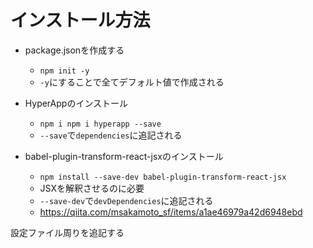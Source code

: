 # インストール方法

- package.jsonを作成する
    - `npm init -y`
    - `-y`にすることで全てデフォルト値で作成される

- HyperAppのインストール
    - `npm i npm i hyperapp --save`
    - `--save`で`dependencies`に追記される

- babel-plugin-transform-react-jsxのインストール
    - `npm install --save-dev babel-plugin-transform-react-jsx`
    - JSXを解釈させるのに必要
    - `--save-dev`で`devDependencies`に追記される
    - https://qiita.com/msakamoto_sf/items/a1ae46979a42d6948ebd

設定ファイル周りを追記する